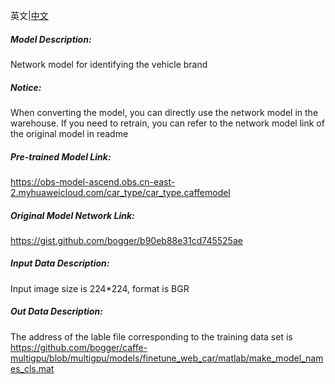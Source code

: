 英文|[中文](README_en.md)
##### Model Description:

Network model for identifying the vehicle brand

##### Notice:
When converting the model, you can directly use the network model in the warehouse. If you need to retrain, you can refer to the network model link of the original model in readme

##### Pre-trained Model Link:

https://obs-model-ascend.obs.cn-east-2.myhuaweicloud.com/car_type/car_type.caffemodel

##### Original Model Network Link:
https://gist.github.com/bogger/b90eb88e31cd745525ae

##### Input Data Description:

Input image size is 224*224, format is BGR

##### Out Data Description:

The address of the lable file corresponding to the training data set is https://github.com/bogger/caffe-multigpu/blob/multigpu/models/finetune_web_car/matlab/make_model_names_cls.mat

